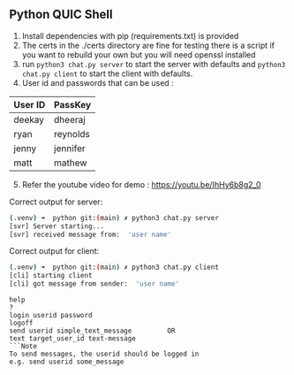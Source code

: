 ## Python QUIC Shell

1. Install dependencies with pip (requirements.txt) is provided
2. The certs in the ./certs directory are fine for testing there is a script if you want to rebuild your own but you will need openssl installed
3. run `python3 chat.py server` to start the server with defaults and `python3 chat.py client` to start the client with defaults.
4. User id and passwords that can be used :

| User ID | PassKey |
|---------|-------- |
| deekay  | dheeraj |
| ryan    | reynolds|
| jenny   | jennifer|
| matt    | mathew  |




5. Refer the youtube video for demo :
   https://youtu.be/IhHy6b8g2_0


Correct output for server:

```sh
(.venv) ➜  python git:(main) ✗ python3 chat.py server
[svr] Server starting...
[svr] received message from:  'user name' 
```

Correct output for client:

```sh
(.venv) ➜  python git:(main) ✗ python3 chat.py client
[cli] starting client
[cli] got message from sender:  'user name'
```

```Commands to use on client side prompt:
help
?
login userid password
logoff
send userid simple_text_message         OR
text target_user_id text-message
```Note
To send messages, the userid should be logged in
e.g. send userid some_message